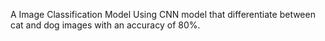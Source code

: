 A Image Classification Model Using CNN model that differentiate between cat and dog images with an accuracy of 80%. 
